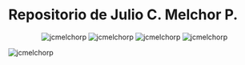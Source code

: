 # Repositorio de Julio C. Melchor P.
<p align="center">
  <img src="https://github-readme-stats.vercel.app/api/top-langs/?username=jcmelchorp&layout=compact" alt="jcmelchorp" />
  <img src="https://github-profile-trophy.vercel.app/?username=jcmelchorp&theme=onedark&row=1&column=7" alt="jcmelchorp" />
  <img src="https://github-readme-stats.vercel.app/api?username=jcmelchorp&show_icons=true&locale=es&theme=dracula&include_all_commits=true" alt="jcmelchorp" />
  <img src="https://github-readme-streak-stats.herokuapp.com/?user=jcmelchorp&theme=dracula" alt="jcmelchorp" />
</p>
<img src="https://visitor-badge.laobi.icu/badge?page_id=rusty-sj.rusty-sj" alt="jcmelchorp" />
